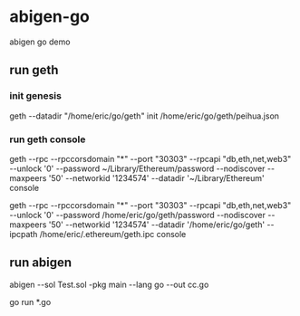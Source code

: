 # abigen-go

abigen go demo

## run geth

### init genesis

geth --datadir "/home/eric/go/geth" init /home/eric/go/geth/peihua.json

### run geth console

geth --rpc --rpccorsdomain "*" --port "30303" --rpcapi "db,eth,net,web3" --unlock '0' --password ~/Library/Ethereum/password --nodiscover --maxpeers '50' --networkid '1234574' --datadir '~/Library/Ethereum' console

geth --rpc --rpccorsdomain "*" --port "30303" --rpcapi "db,eth,net,web3" --unlock '0' --password /home/eric/go/geth/password --nodiscover --maxpeers '50' --networkid '1234574' --datadir '/home/eric/go/geth' --ipcpath /home/eric/.ethereum/geth.ipc console

## run abigen

abigen --sol Test.sol -pkg main --lang go --out cc.go

go run *.go
